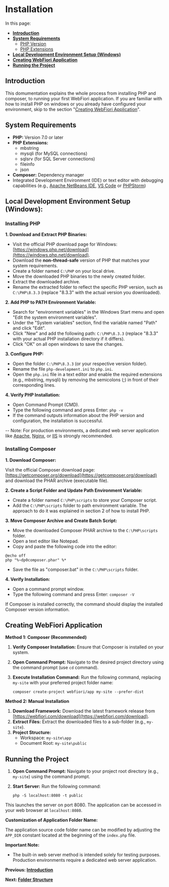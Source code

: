 # Installation
In this page:

* **[Introduction](#introduction)**
* **[System Requirements](#system-requirements)**
    * [PHP Version](#php-version)
    * [PHP Extensions](#php-extensions)
* **[Local Development Environment Setup (Windows)](#local-development-environment-setup-windows)**
* **[Creating WebFiori Application](#creating-webFiori-application)**
* **[Running the Project](#running-the-roject)**


## Introduction

This domumentation explains the whole process from installing PHP and composer, to running your first WebFiori application. If you are familiar with how to install PHP on windows or you already have configured your environment, skip to the section "[Creating WebFiori Application](#creating-webFiori-application)".

## System Requirements

* **PHP:** Version 7.0 or later
* **PHP Extensions:**
    * mbstring
    * mysqli (for MySQL connections)
    * sqlsrv (for SQL Server connections)
    * fileinfo
    * json
* **Composer:** Dependency manager
* Integrated Development Environment (IDE) or text editor with debugging capabilities (e.g., [Apache NetBeans IDE](https://netbeans.apache.org), [VS Code](https://code.visualstudio.com/) or [PHPStorm](https://www.jetbrains.com/phpstorm/))

## Local Development Environment Setup (Windows):

### Installing PHP

**1. Download and Extract PHP Binaries:**

- Visit the official PHP download page for Windows: [https://windows.php.net/download](https://windows.php.net/download).
- Download the **non-thread-safe** version of PHP that matches your system requirements.
- Create a folder named `C:\PHP` on your local drive.
- Move the downloaded PHP binaries to the newly created folder.
- Extract the downloaded archive. 
- Rename the extracted folder to reflect the specific PHP version, such as `C:\PHP\8.3.3` (replace "8.3.3" with the actual version you downloaded).

**2. Add PHP to PATH Environment Variable:**

- Search for "environment variables" in the Windows Start menu and open "Edit the system environment variables".
- Under the "System variables" section, find the variable named "Path" and click "Edit".
- Click "New" and add the following path: `C:\PHP\8.3.3` (replace "8.3.3" with your actual PHP installation directory if it differs).
- Click "OK" on all open windows to save the changes.

**3. Configure PHP:**

- Open the folder `C:\PHP\8.3.3` (or your respective version folder).
- Rename the file `php-development.ini` to `php.ini`.
- Open the `php.ini` file in a text editor and enable the required extensions (e.g., mbstring, mysqli) by removing the semicolons (;) in front of their corresponding lines.

**4. Verify PHP Installation:**

- Open Command Prompt (CMD).
- Type the following command and press Enter: `php -v`
- If the command outputs information about the PHP version and configuration, the installation is successful.

-- Note: For production environments, a dedicated web server application like [Apache](https://cwiki.apache.org/confluence/display/httpd/PHP), [Nginx](https://www.nginx.com/resources/wiki/start/topics/examples/phpfcgi/), or [IIS](https://learn.microsoft.com/en-us/iis/application-frameworks/install-and-configure-php-applications-on-iis/using-fastcgi-to-host-php-applications-on-iis) is strongly recommended.

### Installing Composer

**1. Download Composer:**

Visit the official Composer download page: [https://getcomposer.org/download](https://getcomposer.org/download) and download the PHAR archive (executable file).

**2. Create a Script Folder and Update Path Environment Variable:**

- Create a folder named `C:\PHP\scripts` to store your Composer script.
- Add the `C:\PHP\scripts` folder to path environment variable. The approach to do it was explained in section 2 of how to install PHP.

**3. Move Composer Archive and Create Batch Script:**

- Move the downloaded Composer PHAR archive to the `C:\PHP\scripts` folder.
- Open a text editor like Notepad.
- Copy and paste the following code into the editor:

```
@echo off
php "%~dp0composer.phar" %*
```

- Save the file as "composer.bat" in the `C:\PHP\scripts` folder.

**4. Verify Installation:**

- Open a command prompt window.
- Type the following command and press Enter: `composer -V`

If Composer is installed correctly, the command should display the installed Composer version information. 

## Creating WebFiori Application

**Method 1: Composer (Recommended)**

1. **Verify Composer Installation:** Ensure that Composer is installed on your system.
2. **Open Command Prompt:** Navigate to the desired project directory using the command prompt (use `cd` command).
3. **Execute Installation Command:** Run the following command, replacing `my-site` with your preferred project folder name:

   ```
   composer create-project webfiori/app my-site --prefer-dist
   ```

**Method 2: Manual Installation**

1. **Download Framework:** Download the latest framework release from [https://webfiori.com/download](https://webfiori.com/download).
2. **Extract Files:** Extract the downloaded files to a sub-folder (e.g., `my-site`).
3. **Project Structure:**
   - Workspace: `my-site\app`
   - Document Root: `my-site\public`

## Running the Project


1. **Open Command Prompt:** Navigate to your project root directory (e.g., `my-site`) using the command prompt.
2. **Start Server:** Run the following command:

   ```
   php -S localhost:8080 -t public
   ```

This launches the server on port 8080. The application can be accessed in your web browser at `localhost:8080`.

**Customization of Application Folder Name:**

The application source code folder name can be modified by adjusting the `APP_DIR` constant located at the beginning of the `index.php` file.

**Important Note:**

- The built-in web server method is intended solely for testing purposes. Production environments require a dedicated web server application.


**Previous: [Introduction](learn/introduction)**

**Next: [Folder Structure](learn/folder-structure)**



